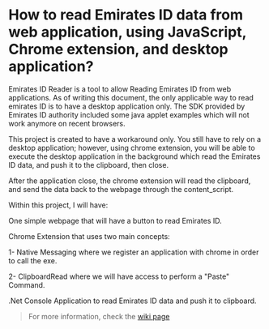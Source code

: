 # How to read Emirates ID data from web application, using JavaScript, Chrome extension, and desktop application?

Emirates ID Reader is a tool to allow Reading Emirates ID from web applications. As of writing this document, the only applicable way to read emirates ID is to have a desktop application only. The SDK provided by Emirates ID authority included some java applet examples which will not work anymore on recent browsers.

This project is created to have a workaround only. You still have to rely on a desktop application; however, using chrome extension, you will be able to execute the desktop application in the background which read the Emirates ID data, and push it to the clipboard, then close.

After the application close, the chrome extension will read the clipboard, and send the data back to the webpage through the content_script.

Within this project, I will have:

One simple webpage that will have a button to read Emirates ID.


Chrome Extension that uses two main concepts:

1- Native Messaging where we register an application with chrome in order to call the exe.

2- ClipboardRead where we will have access to perform a "Paste" Command.


.Net Console Application to read Emirates ID data and push it to clipboard.

> For more information, check the [wiki page](https://github.com/omarmallat/EIDReader/wiki) 

